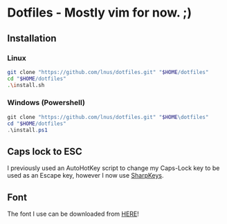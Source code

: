# Dotfiles - Mostly vim for now. ;)

## Installation

### Linux
```sh
git clone "https://github.com/lnus/dotfiles.git" "$HOME/dotfiles"
cd "$HOME/dotfiles"
.\install.sh
```

### Windows (Powershell)
```powershell
git clone "https://github.com/lnus/dotfiles.git" "$HOME\dotfiles"
cd "$HOME/dotfiles"
.\install.ps1
```

## Caps lock to ESC

I previously used an AutoHotKey script to change my Caps-Lock key to be used as an Escape key, however I now use [SharpKeys](https://github.com/randyrants/sharpkeys).

## Font

The font I use can be downloaded from [HERE](https://github.com/sgolovine/PlexNerdfont)!
